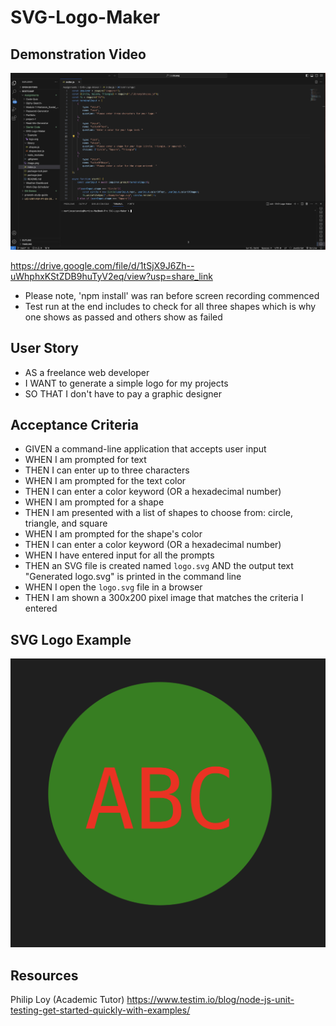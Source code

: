 # SVG-Logo-Maker

## Demonstration Video 
![Alt text](image-1.png) 

https://drive.google.com/file/d/1tSjX9J6Zh--uWhphxKStZDB9huTyV2eq/view?usp=share_link 

* Please note, 'npm install' was ran before screen recording commenced 
* Test run at the end includes to check for all three shapes which is why one shows as passed and others show as failed

## User Story

* AS a freelance web developer
* I WANT to generate a simple logo for my projects
* SO THAT I don't have to pay a graphic designer

## Acceptance Criteria

* GIVEN a command-line application that accepts user input
* WHEN I am prompted for text
* THEN I can enter up to three characters
* WHEN I am prompted for the text color
* THEN I can enter a color keyword (OR a hexadecimal number)
* WHEN I am prompted for a shape
* THEN I am presented with a list of shapes to choose from: circle, triangle, and square
* WHEN I am prompted for the shape's color
* THEN I can enter a color keyword (OR a hexadecimal number)
* WHEN I have entered input for all the prompts
* THEN an SVG file is created named `logo.svg`
AND the output text "Generated logo.svg" is printed in the command line
* WHEN I open the `logo.svg` file in a browser
* THEN I am shown a 300x200 pixel image that matches the criteria I entered

## SVG Logo Example 

![Alt text](image-2.png)

## Resources
Philip Loy (Academic Tutor)
https://www.testim.io/blog/node-js-unit-testing-get-started-quickly-with-examples/ 